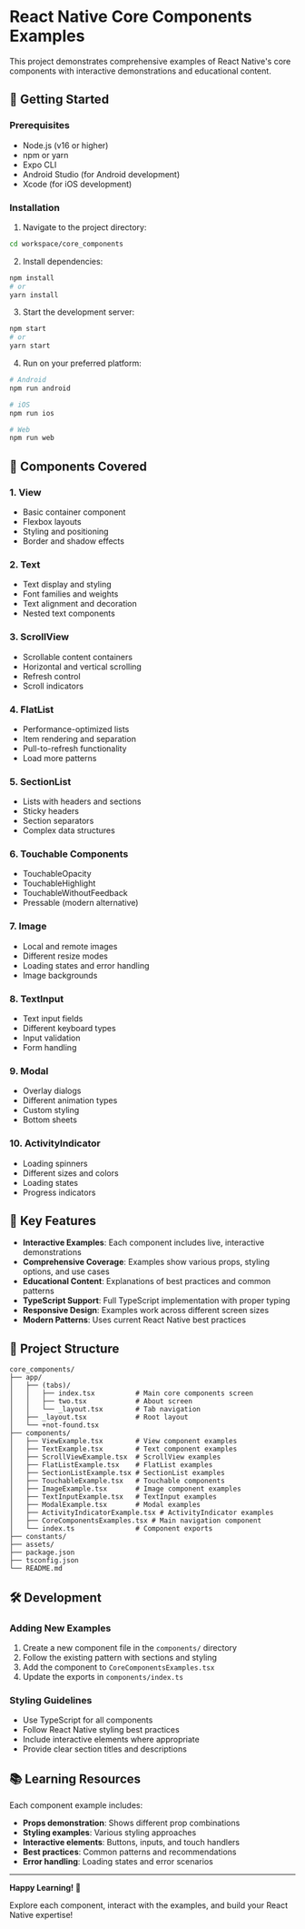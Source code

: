 # React Native Core Components Examples

This project demonstrates comprehensive examples of React Native's core components with interactive demonstrations and educational content.

## 🚀 Getting Started

### Prerequisites
- Node.js (v16 or higher)
- npm or yarn
- Expo CLI
- Android Studio (for Android development)
- Xcode (for iOS development)

### Installation

1. Navigate to the project directory:
```bash
cd workspace/core_components
```

2. Install dependencies:
```bash
npm install
# or
yarn install
```

3. Start the development server:
```bash
npm start
# or
yarn start
```

4. Run on your preferred platform:
```bash
# Android
npm run android

# iOS
npm run ios

# Web
npm run web
```

## 📱 Components Covered

### 1. **View**
- Basic container component
- Flexbox layouts
- Styling and positioning
- Border and shadow effects

### 2. **Text**
- Text display and styling
- Font families and weights
- Text alignment and decoration
- Nested text components

### 3. **ScrollView**
- Scrollable content containers
- Horizontal and vertical scrolling
- Refresh control
- Scroll indicators

### 4. **FlatList**
- Performance-optimized lists
- Item rendering and separation
- Pull-to-refresh functionality
- Load more patterns

### 5. **SectionList**
- Lists with headers and sections
- Sticky headers
- Section separators
- Complex data structures

### 6. **Touchable Components**
- TouchableOpacity
- TouchableHighlight
- TouchableWithoutFeedback
- Pressable (modern alternative)

### 7. **Image**
- Local and remote images
- Different resize modes
- Loading states and error handling
- Image backgrounds

### 8. **TextInput**
- Text input fields
- Different keyboard types
- Input validation
- Form handling

### 9. **Modal**
- Overlay dialogs
- Different animation types
- Custom styling
- Bottom sheets

### 10. **ActivityIndicator**
- Loading spinners
- Different sizes and colors
- Loading states
- Progress indicators

## 🎯 Key Features

- **Interactive Examples**: Each component includes live, interactive demonstrations
- **Comprehensive Coverage**: Examples show various props, styling options, and use cases
- **Educational Content**: Explanations of best practices and common patterns
- **TypeScript Support**: Full TypeScript implementation with proper typing
- **Responsive Design**: Examples work across different screen sizes
- **Modern Patterns**: Uses current React Native best practices

## 📂 Project Structure

```
core_components/
├── app/
│   ├── (tabs)/
│   │   ├── index.tsx          # Main core components screen
│   │   ├── two.tsx            # About screen
│   │   └── _layout.tsx        # Tab navigation
│   ├── _layout.tsx            # Root layout
│   └── +not-found.tsx
├── components/
│   ├── ViewExample.tsx        # View component examples
│   ├── TextExample.tsx        # Text component examples
│   ├── ScrollViewExample.tsx  # ScrollView examples
│   ├── FlatListExample.tsx    # FlatList examples
│   ├── SectionListExample.tsx # SectionList examples
│   ├── TouchableExample.tsx   # Touchable components
│   ├── ImageExample.tsx       # Image component examples
│   ├── TextInputExample.tsx   # TextInput examples
│   ├── ModalExample.tsx       # Modal examples
│   ├── ActivityIndicatorExample.tsx # ActivityIndicator examples
│   ├── CoreComponentsExamples.tsx # Main navigation component
│   └── index.ts               # Component exports
├── constants/
├── assets/
├── package.json
├── tsconfig.json
└── README.md
```

## 🛠 Development

### Adding New Examples

1. Create a new component file in the `components/` directory
2. Follow the existing pattern with sections and styling
3. Add the component to `CoreComponentsExamples.tsx`
4. Update the exports in `components/index.ts`

### Styling Guidelines

- Use TypeScript for all components
- Follow React Native styling best practices
- Include interactive elements where appropriate
- Provide clear section titles and descriptions

## 📚 Learning Resources

Each component example includes:

- **Props demonstration**: Shows different prop combinations
- **Styling examples**: Various styling approaches
- **Interactive elements**: Buttons, inputs, and touch handlers
- **Best practices**: Common patterns and recommendations
- **Error handling**: Loading states and error scenarios

---

**Happy Learning! 🎉**

Explore each component, interact with the examples, and build your React Native expertise!
